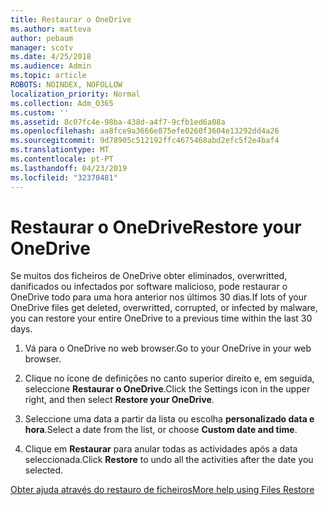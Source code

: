 ```yaml
---
title: Restaurar o OneDrive
ms.author: matteva
author: pebaum
manager: scotv
ms.date: 4/25/2018
ms.audience: Admin
ms.topic: article
ROBOTS: NOINDEX, NOFOLLOW
localization_priority: Normal
ms.collection: Adm_O365
ms.custom: ''
ms.assetid: 8c07fc4e-98ba-438d-a4f7-9cfb1ed6a08a
ms.openlocfilehash: aa8fce9a3666e875efe0260f3604e13292dd4a26
ms.sourcegitcommit: 9d78905c512192ffc4675468abd2efc5f2e4baf4
ms.translationtype: MT
ms.contentlocale: pt-PT
ms.lasthandoff: 04/23/2019
ms.locfileid: "32370481"
---
```

# <a name="restore-your-onedrive"></a><span data-ttu-id="fb6d8-102">Restaurar o OneDrive</span><span class="sxs-lookup"><span data-stu-id="fb6d8-102">Restore your OneDrive</span></span>

<span data-ttu-id="fb6d8-103">Se muitos dos ficheiros de OneDrive obter eliminados, overwritted, danificados ou infectados por software malicioso, pode restaurar o OneDrive todo para uma hora anterior nos últimos 30 dias.</span><span class="sxs-lookup"><span data-stu-id="fb6d8-103">If lots of your OneDrive files get deleted, overwritted, corrupted, or infected by malware, you can restore your entire OneDrive to a previous time within the last 30 days.</span></span>
  
1. <span data-ttu-id="fb6d8-104">Vá para o OneDrive no web browser.</span><span class="sxs-lookup"><span data-stu-id="fb6d8-104">Go to your OneDrive in your web browser.</span></span>
    
2. <span data-ttu-id="fb6d8-105">Clique no ícone de definições no canto superior direito e, em seguida, seleccione **Restaurar o OneDrive**.</span><span class="sxs-lookup"><span data-stu-id="fb6d8-105">Click the Settings icon in the upper right, and then select **Restore your OneDrive**.</span></span>
    
3. <span data-ttu-id="fb6d8-106">Seleccione uma data a partir da lista ou escolha **personalizado data e hora**.</span><span class="sxs-lookup"><span data-stu-id="fb6d8-106">Select a date from the list, or choose **Custom date and time**.</span></span>
    
4. <span data-ttu-id="fb6d8-107">Clique em **Restaurar** para anular todas as actividades após a data seleccionada.</span><span class="sxs-lookup"><span data-stu-id="fb6d8-107">Click **Restore** to undo all the activities after the date you selected.</span></span> 
    
[<span data-ttu-id="fb6d8-108">Obter ajuda através do restauro de ficheiros</span><span class="sxs-lookup"><span data-stu-id="fb6d8-108">More help using Files Restore</span></span>](https://go.microsoft.com/fwlink/?linkid=872874)
  

